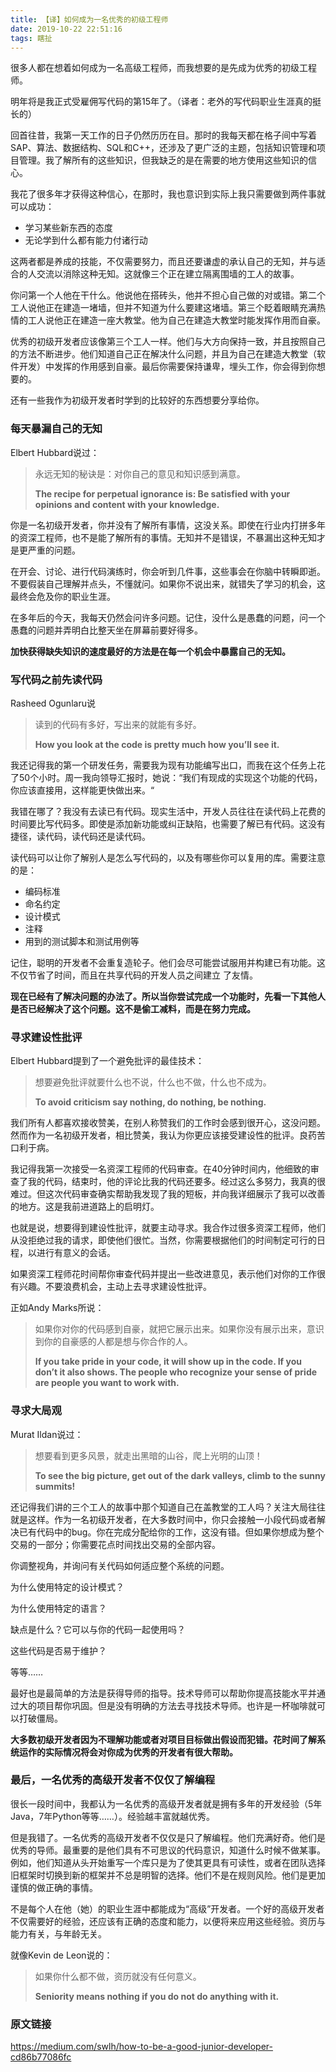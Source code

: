 ```yaml
---
title: 【译】如何成为一名优秀的初级工程师
date: 2019-10-22 22:51:16
tags: 瞎扯
---
```


很多人都在想着如何成为一名高级工程师，而我想要的是先成为优秀的初级工程师。<!-- more -->

明年将是我正式受雇佣写代码的第15年了。（译者：老外的写代码职业生涯真的挺长的）

回首往昔，我第一天工作的日子仍然历历在目。那时的我每天都在格子间中写着SAP、算法、数据结构、SQL和C++，还涉及了更广泛的主题，包括知识管理和项目管理。我了解所有的这些知识，但我缺乏的是在需要的地方使用这些知识的信心。

我花了很多年才获得这种信心，在那时，我也意识到实际上我只需要做到两件事就可以成功：

- 学习某些新东西的态度
- 无论学到什么都有能力付诸行动

这两者都是养成的技能，不仅需要努力，而且还要谦虚的承认自己的无知，并与适合的人交流以消除这种无知。这就像三个正在建立隔离围墙的工人的故事。

你问第一个人他在干什么。他说他在搭砖头，他并不担心自己做的对或错。第二个工人说他正在建造一堵墙，但并不知道为什么要建这堵墙。第三个眨着眼睛充满热情的工人说他正在建造一座大教堂。他为自己在建造大教堂时能发挥作用而自豪。

优秀的初级开发者应该像第三个工人一样。他们与大方向保持一致，并且按照自己的方法不断进步。他们知道自己正在解决什么问题，并且为自己在建造大教堂（软件开发）中发挥的作用感到自豪。最后你需要保持谦卑，埋头工作，你会得到你想要的。

还有一些我作为初级开发者时学到的比较好的东西想要分享给你。

### 每天暴漏自己的无知

Elbert Hubbard说过：

> 永远无知的秘诀是：对你自己的意见和知识感到满意。
>
> **The recipe for perpetual ignorance is: Be satisfied with your opinions and content with your knowledge.**

你是一名初级开发者，你并没有了解所有事情，这没关系。即使在行业内打拼多年的资深工程师，也不是能了解所有的事情。无知并不是错误，不暴漏出这种无知才是更严重的问题。

在开会、讨论、进行代码演练时，你会听到几件事，这些事会在你脑中转瞬即逝。不要假装自己理解并点头，不懂就问。如果你不说出来，就错失了学习的机会，这最终会危及你的职业生涯。

在多年后的今天，我每天仍然会问许多问题。记住，没什么是愚蠢的问题，问一个愚蠢的问题并弄明白比整天坐在屏幕前要好得多。

**加快获得缺失知识的速度最好的方法是在每一个机会中暴露自己的无知。**

### 写代码之前先读代码

Rasheed Ogunlaru说

> 读到的代码有多好，写出来的就能有多好。
>
> **How you look at the code is pretty much how you’ll see it.**

我还记得我的第一个研发任务，需要我为现有功能编写出口，而我在这个任务上花了50个小时。周一我向领导汇报时，她说：“我们有现成的实现这个功能的代码，你应该直接用，这样能更快做出来。“

我错在哪了？我没有去读已有代码。现实生活中，开发人员往往在读代码上花费的时间要比写代码多。即使是添加新功能或纠正缺陷，也需要了解已有代码。这没有捷径，读代码，读代码还是读代码。

读代码可以让你了解别人是怎么写代码的，以及有哪些你可以复用的库。需要注意的是：

- 编码标准
- 命名约定
- 设计模式
- 注释
- 用到的测试脚本和测试用例等

记住，聪明的开发者不会重复造轮子。他们会尽可能尝试服用并构建已有功能。这不仅节省了时间，而且在共享代码的开发人员之间建立 了友情。

**现在已经有了解决问题的办法了。所以当你尝试完成一个功能时，先看一下其他人是否已经解决了这个问题。这不是偷工减料，而是在努力完成。**

### 寻求建设性批评

Elbert Hubbard提到了一个避免批评的最佳技术：

> 想要避免批评就要什么也不说，什么也不做，什么也不成为。
>
> **To avoid criticism say nothing, do nothing, be nothing.**

我们所有人都喜欢接收赞美，在别人称赞我们的工作时会感到很开心，这没问题。然而作为一名初级开发者，相比赞美，我认为你更应该接受建设性的批评。良药苦口利于病。

我记得我第一次接受一名资深工程师的代码审查。在40分钟时间内，他细致的审查了我的代码，结束时，他的评论比我的代码还要多。经过这么多努力，我真的很难过。但这次代码审查确实帮助我发现了我的短板，并向我详细展示了我可以改善的地方。这是我前进道路上的启明灯。

也就是说，想要得到建设性批评，就要主动寻求。我合作过很多资深工程师，他们从没拒绝过我的请求，即使他们很忙。当然，你需要根据他们的时间制定可行的日程，以进行有意义的会话。

如果资深工程师花时间帮你审查代码并提出一些改进意见，表示他们对你的工作很有兴趣。不要浪费机会，主动上去寻求建设性批评。

正如Andy Marks所说：

> 如果你对你的代码感到自豪，就把它展示出来。如果你没有展示出来，意识到你的自豪感的人都是想与你合作的人。
>
> **If you take pride in your code, it will show up in the code. If you don’t it also shows. The people who recognize your sense of pride are people you want to work with.**

### 寻求大局观

Murat Ildan说过：

> 想要看到更多风景，就走出黑暗的山谷，爬上光明的山顶！
>
> **To see the big picture, get out of the dark valleys, climb to the sunny summits!**

还记得我们讲的三个工人的故事中那个知道自己在盖教堂的工人吗？关注大局往往就是这样。作为一名初级开发者，在大多数时间中，你只会接触一小段代码或者解决已有代码中的bug。你在完成分配给你的工作，这没有错。但如果你想成为整个交易的一部分；你需要花点时间找出交易的全部内容。

你调整视角，并询问有关代码如何适应整个系统的问题。

为什么使用特定的设计模式？

为什么使用特定的语言？

缺点是什么？它可以与你的代码一起使用吗？

这些代码是否易于维护？

等等……

最好也是最简单的方法是获得导师的指导。技术导师可以帮助你提高技能水平并通过大的项目帮你巩固。但是没有明确的方法去寻找技术导师。也许是一杯咖啡就可以打破僵局。

**大多数初级开发者因为不理解功能或者对项目目标做出假设而犯错。花时间了解系统运作的实际情况将会对你成为优秀的开发者有很大帮助。**

### 最后，一名优秀的高级开发者不仅仅了解编程

很长一段时间中，我都认为一名优秀的高级开发者就是拥有多年的开发经验（5年Java，7年Python等等……）。经验越丰富就越优秀。

但是我错了。一名优秀的高级开发者不仅仅是只了解编程。他们充满好奇。他们是优秀的导师。最重要的是他们具有不可思议的代码意识，知道什么时候不做某事。例如，他们知道从头开始重写一个库只是为了使其更具有可读性，或者在团队选择旧框架时切换到新的框架并不总是明智的选择。他们不是在规则风险。他们是更加谨慎的做正确的事情。

不是每个人在他（她）的职业生涯中都能成为“高级”开发者。一个好的高级开发者不仅需要好的经验，还应该有正确的态度和能力，以便将来应用这些经验。资历与能力有关，与年龄无关。

就像Kevin de Leon说的：

> 如果你什么都不做，资历就没有任何意义。
>
> **Seniority means nothing if you do not do anything with it.**

### 原文链接

https://medium.com/swlh/how-to-be-a-good-junior-developer-cd86b77086fc